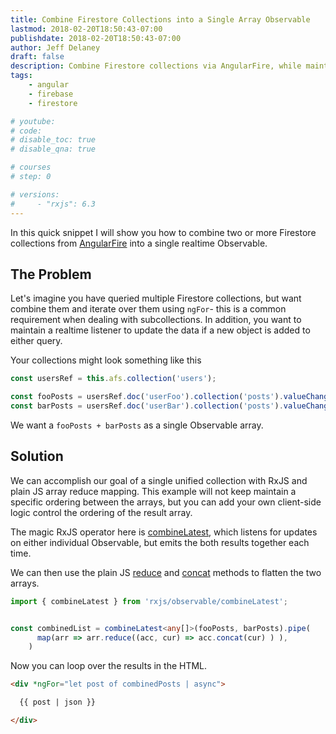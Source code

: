 ```yaml
---
title: Combine Firestore Collections into a Single Array Observable
lastmod: 2018-02-20T18:50:43-07:00
publishdate: 2018-02-20T18:50:43-07:00
author: Jeff Delaney
draft: false
description: Combine Firestore collections via AngularFire, while maintaining realtime listeners 
tags: 
    - angular
    - firebase
    - firestore

# youtube: 
# code: 
# disable_toc: true
# disable_qna: true

# courses
# step: 0

# versions: 
#     - "rxjs": 6.3
---
```


In this quick snippet I will show you how to combine two or more Firestore collections from [AngularFire](https://github.com/angular/angularfire2/blob/master/docs/firestore/collections.md) into a single realtime Observable. 
 
## The Problem

Let's imagine you have queried multiple Firestore collections, but want combine them and iterate over them using `ngFor`- this is a common requirement when dealing with subcollections. In addition, you want to maintain a realtime listener to update the data if a new object is added to either query.  

Your collections might look something like this

```typescript
const usersRef = this.afs.collection('users');

const fooPosts = usersRef.doc('userFoo').collection('posts').valueChanges();
const barPosts = usersRef.doc('userBar').collection('posts').valueChanges();
```

We want a `fooPosts + barPosts` as a single Observable array. 

## Solution

We can accomplish our goal of a single unified collection with RxJS and plain JS array reduce mapping. This example will not keep maintain a specific ordering between the arrays, but you can add your own client-side logic control the ordering of the result array. 

The magic RxJS operator here is [combineLatest](http://rxmarbles.com/#combineLatest), which listens for updates on either individual Observable, but emits the both results together each time.

We can then use the plain JS [reduce](https://developer.mozilla.org/en-US/docs/Web/JavaScript/Reference/Global_Objects/Array/Reduce) and [concat](https://developer.mozilla.org/en-US/docs/Web/JavaScript/Reference/Global_Objects/Array/concat) methods to flatten the two arrays.  


```typescript
import { combineLatest } from 'rxjs/observable/combineLatest';


const combinedList = combineLatest<any[]>(fooPosts, barPosts).pipe(
      map(arr => arr.reduce((acc, cur) => acc.concat(cur) ) ),
    )
```

Now you can loop over the results in the HTML.

```html
<div *ngFor="let post of combinedPosts | async">

  {{ post | json }}

</div>
```